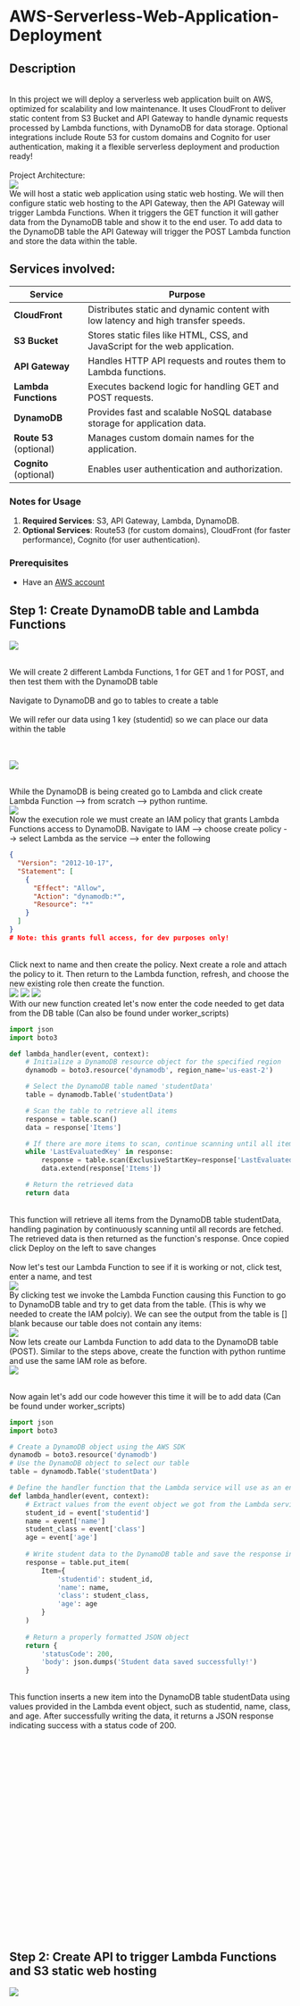 # AWS-Serverless-Web-Application-Deployment
<h2>Description</h2>
<br/> In this project we will deploy a serverless web application built on AWS, optimized for scalability and low maintenance. It uses CloudFront to deliver static content from S3 Bucket and API Gateway to handle dynamic requests processed by Lambda functions, with DynamoDB for data storage. Optional integrations include Route 53 for custom domains and Cognito for user authentication, making it a flexible serverless deployment and production ready!

<br />
<br/> Project Architecture: <br/>
<img src="https://github.com/user-attachments/assets/cc3adab1-a2fd-4edc-b22b-39352f5520a4"/>
<br/> We will host a static web application using static web hosting. We will then configure static web hosting to the API Gateway, then the API Gateway will trigger Lambda Functions. When it triggers the GET function it will gather data from the DynamoDB table and show it to the end user. To add data to the DynamoDB table the API Gateway will trigger the POST Lambda function and store the data within the table.   <br/>

<h2> Services involved: </h2>

| **Service**       | **Purpose**                                                                 |
|--------------------|-----------------------------------------------------------------------------|
| **CloudFront**     | Distributes static and dynamic content with low latency and high transfer speeds. |
| **S3 Bucket**      | Stores static files like HTML, CSS, and JavaScript for the web application. |
| **API Gateway**    | Handles HTTP API requests and routes them to Lambda functions.             |
| **Lambda Functions** | Executes backend logic for handling GET and POST requests.                |
| **DynamoDB**       | Provides fast and scalable NoSQL database storage for application data.    |
| **Route 53** (optional) | Manages custom domain names for the application.                       |
| **Cognito** (optional) | Enables user authentication and authorization.                         |


### **Notes for Usage**
1. **Required Services**: S3, API Gateway, Lambda, DynamoDB.
2. **Optional Services**: Route53 (for custom domains), CloudFront (for faster performance), Cognito (for user authentication).  



<p align="center">
  
### **Prerequisites**  
- Have an [AWS account](https://aws.amazon.com/console/)   


 ##  Step 1: Create DynamoDB table and Lambda Functions
<img src="https://github.com/user-attachments/assets/3c73e1c2-8c94-4c32-bb6a-551b915776eb"/>

<br/>  We will create 2 different Lambda Functions, 1 for GET and 1 for POST, and then test them with the DynamoDB table <br/>
<br/> Navigate to DynamoDB and go to tables to create a table <br/>
<br/> We will refer our data using 1 key (studentid) so we can place our data within the table <br/> 
<br/>  <br/>

<img src="https://github.com/user-attachments/assets/5808c381-64c1-48bb-8341-de11b96447f1"/>

<br/> While the DynamoDB is being created go to Lambda and click create Lambda Function --> from scratch --> python runtime. <br/>
<img src="https://github.com/user-attachments/assets/ce1eafa5-512c-455e-8031-d07ecb54bd15"/>
<br/> Now the execution role we must create an IAM policy that grants Lambda Functions access to DynamoDB. Navigate to IAM --> choose create policy --> select Lambda as the service --> enter the following <br/>

```JSON
{
  "Version": "2012-10-17",
  "Statement": [
    {
      "Effect": "Allow",
      "Action": "dynamodb:*",
      "Resource": "*"
    }
  ]
}
# Note: this grants full access, for dev purposes only!
```
<br/> Click next to name and then create the policy. Next create a role and attach the policy to it. Then return to the Lambda function, refresh, and choose the new existing role then create the function.   <br/>
<img src="https://github.com/user-attachments/assets/b0479d5b-aa6a-43bb-b1a3-9e187db5a420"/>
<img src="https://github.com/user-attachments/assets/ff255e17-d2ce-40a4-b340-cf89c26c1d9b"/>
<img src="https://github.com/user-attachments/assets/71341329-212e-48bf-b08a-a3227927e45b"/>
<br/> With our new function created let's now enter the code needed to get data from the DB table (Can also be found under worker_scripts) <br/>
```.py
import json
import boto3

def lambda_handler(event, context):
    # Initialize a DynamoDB resource object for the specified region
    dynamodb = boto3.resource('dynamodb', region_name='us-east-2')

    # Select the DynamoDB table named 'studentData'
    table = dynamodb.Table('studentData')

    # Scan the table to retrieve all items
    response = table.scan()
    data = response['Items']

    # If there are more items to scan, continue scanning until all items are retrieved
    while 'LastEvaluatedKey' in response:
        response = table.scan(ExclusiveStartKey=response['LastEvaluatedKey'])
        data.extend(response['Items'])

    # Return the retrieved data
    return data
```
<br/> This function will retrieve all items from the DynamoDB table studentData, handling pagination by continuously scanning until all records are fetched. The retrieved data is then returned as the function's response. Once copied click Deploy on the left to save changes <br/>
<br/> Now let's test our Lambda Function to see if it is working or not, click test, enter a name, and test <br/>
<img src="https://github.com/user-attachments/assets/f0f693fc-1126-46ab-9e07-60714259a1c6"/>
<br/> By clicking test we invoke the Lambda Function causing this Function to go to DynamoDB table and try to get data from the table. (This is why we needed to create the IAM polciy). We can see the output from the table is [] blank because our table does not contain any items: <br/>
<img src="https://github.com/user-attachments/assets/f38f2e10-ecec-4206-9a7b-d73cd837f1d5"/>
<br/> Now lets create our Lambda Function to add data to the DynamoDB table (POST). Similar to the steps above, create the function with python runtime and use the same IAM role as before. <br/>
<img src="https://github.com/user-attachments/assets/128eb89d-5c6d-42a1-a5da-db582b89fa66"/>

<br/> Now again let's add our code however this time it will be to add data (Can be found under worker_scripts) <br/>

```.py
import json
import boto3

# Create a DynamoDB object using the AWS SDK
dynamodb = boto3.resource('dynamodb')
# Use the DynamoDB object to select our table
table = dynamodb.Table('studentData')

# Define the handler function that the Lambda service will use as an entry point
def lambda_handler(event, context):
    # Extract values from the event object we got from the Lambda service and store in variables
    student_id = event['studentid']
    name = event['name']
    student_class = event['class']
    age = event['age']
    
    # Write student data to the DynamoDB table and save the response in a variable
    response = table.put_item(
        Item={
            'studentid': student_id,
            'name': name,
            'class': student_class,
            'age': age
        }
    )
    
    # Return a properly formatted JSON object
    return {
        'statusCode': 200,
        'body': json.dumps('Student data saved successfully!')
    }
```
<br/> This function inserts a new item into the DynamoDB table studentData using values provided in the Lambda event object, such as studentid, name, class, and age. After successfully writing the data, it returns a JSON response indicating success with a status code of 200.






<br/>

<img src=""/>

<br/> <br/>
<img src=""/>
<br/> <br/>
<img src=""/>
<br/> <br/>
<img src=""/>

<img src=""/>

<br/>  <br/>

<img src=""/>

<br/> <br/>
<img src=""/>
<br/> <br/>
<img src=""/>
<br/> <br/>
<img src=""/>

 
<img src=""/>

<br/>  <br/>

<img src=""/>
<img src=""/>
<img src=""/>
<img src=""/>


 ##  Step 2: Create API to trigger Lambda Functions and S3 static web hosting
<img src="https://github.com/user-attachments/assets/f3f59313-4559-4468-b585-2cbfcbcb9d5f"/>

<br/>  <br/>


<img src=""/>

<br/>  <br/>

<img src=""/>

<br/> <br/>
<img src=""/>
<br/> <br/>
<img src=""/>
<br/> <br/>
<img src=""/>

<img src=""/>

<br/>  <br/>

<img src=""/>

<br/> <br/>
<img src=""/>
<br/> <br/>
<img src=""/>
<br/> <br/>
<img src=""/>


<img src=""/>
<img src=""/>
<img src=""/>
<img src=""/>
